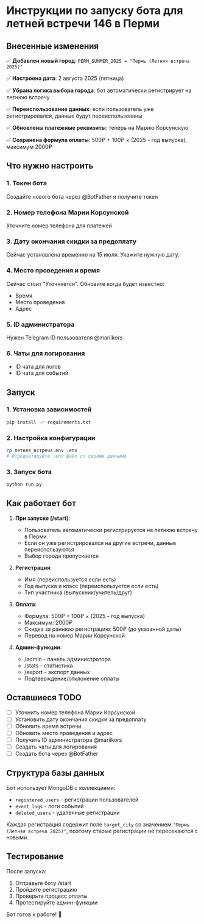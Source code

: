 # Инструкции по запуску бота для летней встречи 146 в Перми

## Внесенные изменения

✅ **Добавлен новый город**: `PERM_SUMMER_2025 = "Пермь (Летняя встреча 2025)"`

✅ **Настроена дата**: 2 августа 2025 (пятница)

✅ **Убрана логика выбора города**: бот автоматически регистрирует на летнюю встречу

✅ **Переиспользование данных**: если пользователь уже регистрировался, данные будут переиспользованы

✅ **Обновлены платежные реквизиты**: теперь на Марию Корсунскую

✅ **Сохранена формула оплаты**: 500₽ + 100₽ × (2025 - год выпуска), максимум 2000₽

## Что нужно настроить

### 1. Токен бота
Создайте нового бота через @BotFather и получите токен

### 2. Номер телефона Марии Корсунской 
Уточните номер телефона для платежей

### 3. Дату окончания скидки за предоплату
Сейчас установлена временно на 15 июля. Укажите нужную дату.

### 4. Место проведения и время
Сейчас стоит "Уточняется". Обновите когда будет известно:
- Время
- Место проведения 
- Адрес

### 5. ID администратора
Нужен Telegram ID пользователя @mariikors

### 6. Чаты для логирования
- ID чата для логов
- ID чата для событий

## Запуск

### 1. Установка зависимостей
```bash
pip install -r requirements.txt
```

### 2. Настройка конфигурации
```bash
cp летняя_встреча.env .env
# Отредактируйте .env файл со своими данными
```

### 3. Запуск бота
```bash
python run.py
```

## Как работает бот

1. **При запуске (/start)**: 
   - Пользователь автоматически регистрируется на летнюю встречу в Перми
   - Если он уже регистрировался на другие встречи, данные переиспользуются
   - Выбор города пропускается

2. **Регистрация**:
   - Имя (переиспользуется если есть)
   - Год выпуска и класс (переиспользуется если есть)
   - Тип участника (выпускник/учитель/друг)

3. **Оплата**:
   - Формула: 500₽ + 100₽ × (2025 - год выпуска)
   - Максимум: 2000₽
   - Скидка за раннюю регистрацию: 500₽ (до указанной даты)
   - Перевод на номер Марии Корсунской

4. **Админ-функции**:
   - /admin - панель администратора
   - /stats - статистика 
   - /export - экспорт данных
   - Подтверждение/отклонение оплаты

## Оставшиеся TODO

- [ ] Уточнить номер телефона Марии Корсунской
- [ ] Установить дату окончания скидки за предоплату
- [ ] Обновить время встречи
- [ ] Обновить место проведения и адрес
- [ ] Получить ID администратора @mariikors
- [ ] Создать чаты для логирования
- [ ] Создать бота через @BotFather

## Структура базы данных

Бот использует MongoDB с коллекциями:
- `registered_users` - регистрации пользователей
- `event_logs` - логи событий
- `deleted_users` - удаленные регистрации

Каждая регистрация содержит поле `target_city` со значением `"Пермь (Летняя встреча 2025)"`, поэтому старые регистрации не пересекаются с новыми.

## Тестирование

После запуска:
1. Отправьте боту /start
2. Пройдите регистрацию
3. Проверьте процесс оплаты
4. Протестируйте админ-функции

Бот готов к работе! 🎉